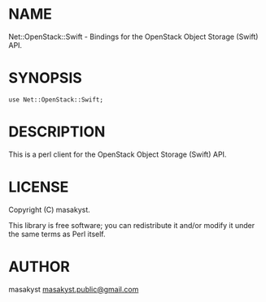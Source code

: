 # NAME

Net::OpenStack::Swift - Bindings for the OpenStack Object Storage (Swift) API.

# SYNOPSIS

    use Net::OpenStack::Swift;

# DESCRIPTION

This is a perl client for the OpenStack Object Storage (Swift) API. 

# LICENSE

Copyright (C) masakyst.

This library is free software; you can redistribute it and/or modify
it under the same terms as Perl itself.

# AUTHOR

masakyst <masakyst.public@gmail.com>
